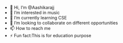 - 👋 Hi, I’m @Aashikarajj
- 👀 I’m interested in music
- 🌱 I’m currently learning CSE
- 💞️ I’m looking to collaborate on different opportunities
- 📫 How to reach me 
- ⚡ Fun fact:This is for education purpose

<!---
Aashikarajj/Aashikarajj is a ✨ special ✨ repository because its `README.md` (this file) appears on your GitHub profile.
You can click the Preview link to take a look at your changes.
--->
